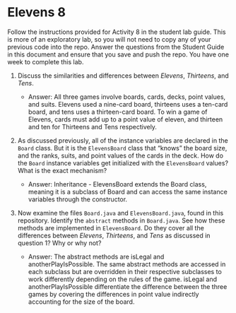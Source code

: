 # Elevens 8

Follow the instructions provided for Activity 8 in the student lab guide. This is more of an exploratory lab, so you will not need to copy any of your previous code into the repo. Answer the questions from the Student Guide in this document and ensure that you save and push the repo. You have one week to complete this lab.

1. Discuss the similarities and differences between *Elevens*, *Thirteens*, and *Tens*.

    * Answer: All three games involve boards, cards, decks, point values, and suits. Elevens used a nine-card board, thirteens uses a ten-card board, and tens uses a thirteen-card board. To win a game of Elevens, cards must add up to a point value of eleven, and thirteen and ten for Thirteens and Tens respectively.

2. As discussed previously, all of the instance variables are declared in the `Board` class. But it is the `ElevensBoard` class that “knows” the board size, and the ranks, suits, and point values of the cards in the deck. How do the `Board` instance variables get initialized with the `ElevensBoard` values? What is the exact mechanism?

    * Answer: Inheritance - ElevensBoard extends the Board class, meaning it is a subclass of Board and can access the same instance variables through the constructor.

3. Now examine the files `Board.java` and `ElevensBoard.java`, found in this repository. Identify the `abstract` methods in `Board.java`. See how these methods are implemented in `ElevensBoard`. Do they cover all the differences between *Elevens*, *Thirteens*, and *Tens* as discussed in question 1? Why or why not?

    * Answer: The abstract methods are isLegal and anotherPlayIsPossible. The same abstract methods are accessed in each subclass but are overridden in their respective subclasses to work differently depending on the rules of the game. isLegal and anotherPlayIsPossible differentiate the difference between the three games by covering the differences in point value indirectly accounting for the size of the board.
